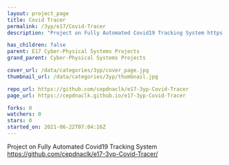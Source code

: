 ```yaml
---
layout: project_page
title: Covid Tracer
permalink: /3yp/e17/Covid-Tracer
description: "Project on Fully Automated Covid19 Tracking System https://github.com/cepdnaclk/e17-3yp-Covid-Tracer/"

has_children: false
parent: E17 Cyber-Physical Systems Projects
grand_parent: Cyber-Physical Systems Projects

cover_url: /data/categories/3yp/cover_page.jpg
thumbnail_url: /data/categories/3yp/thumbnail.jpg

repo_url: https://github.com/cepdnaclk/e17-3yp-Covid-Tracer
page_url: https://cepdnaclk.github.io/e17-3yp-Covid-Tracer

forks: 0
watchers: 0
stars: 0
started_on: 2021-06-22T07:04:16Z
---
```

Project on Fully Automated Covid19 Tracking System https://github.com/cepdnaclk/e17-3yp-Covid-Tracer/


